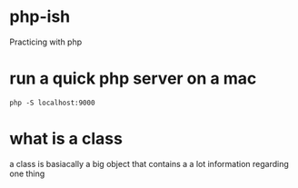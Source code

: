# php-ish
Practicing with php


# run a quick php server on a mac
`php -S localhost:9000  `


# what is a class
a class is basiacally a big object that contains a a lot information regarding one thing
